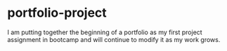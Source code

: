 # portfolio-project
I am putting together the beginning of a portfolio as my first project assignment in bootcamp and will continue to modify it as my work grows.
